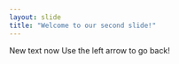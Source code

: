 ```yaml
---
layout: slide
title: "Welcome to our second slide!"
---
```

New text now
Use the left arrow to go back!
